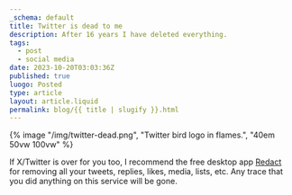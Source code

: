 ```yaml
---
_schema: default
title: Twitter is dead to me
description: After 16 years I have deleted everything.
tags:
  - post
  - social media
date: 2023-10-20T03:03:36Z
published: true
luogo: Posted
type: article
layout: article.liquid
permalink: blog/{{ title | slugify }}.html
---
```

{% image "/img/twitter-dead.png", "Twitter bird logo in flames.", "40em 50vw 100vw" %}

If X/Twitter is over for you too, I recommend the free desktop app <a target="_blank" rel="noopener" href="https://redact.dev/">Redact</a> for removing all your tweets, replies, likes, media, lists, etc. Any trace that you did anything on this service will be gone.